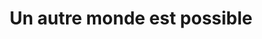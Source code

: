 ---
published: true
title: 'Un autre monde est possible '
collection: ailleurs
release_date: '2015-12-21 00:00:00'
image:
    user/pages/01.Emissions/ailleurs-111/ouiedire_ailleurs-111_cover-1.png: { name: ouiedire_ailleurs-111_cover-1.png, type: image/png, size: 245132, path: user/pages/01.Emissions/ailleurs-111/ouiedire_ailleurs-111_cover-1.png }
number: '111'
slug: ailleurs-111
taxonomy:
    dj: Frogman
    artist: [Afx, Bek, 'Cyuild Apo', DeathStorm, 'Dino Felipe', Droon, 'Felix Kubin mit Mitch & Mitch', Ghost, Gnomcorps, 'Hassan K', 'John Pon(d)scum', 'Midi vanilli', 'Monster Zoku Onsomb!', 'Nero''s Day At Disneyland', Pessoaz, 'Sean Storey', 'Suicidal Rap Orgy', Sundrugs, 'Susumu Yokota', 'The Flashbulb', 'The Ghost Of 3.13', 'Tim Ballista', 'Tim Hecke']
playlists:
    - { title: null, tracks: [{ timecode: '00:03:24', artists: ['Felix Kubin mit Mitch & Mitch'], title: 'Narzissmus und musik /Bakterien und batterien (Gargarin records)' }, { timecode: '00:05:36', artists: ['Hassan K'], title: 'Armenian Club / Talab (Darling dada)' }, { timecode: '00:07:48', artists: ['Monster Zoku Onsomb!'], title: 'Eat brain/ Attack!  (Rat''s Milk records)' }, { timecode: '00:11:24', artists: ['Nero''s Day At Disneyland'], title: 'No Money Down, Low Monthly Payments / From Rotting Fantasylands (Cockrock disco)' }, { timecode: '00:13:46', artists: ['Suicidal Rap Orgy'], title: 'Kitty Fucker / Genital warfare (DualpLover)' }, { timecode: '00:16:16', artists: ['Dino Felipe'], title: 'Arf woof woof nark bark bark/  Albums title ideas  (Rolax records)' }, { timecode: '00:19:22', artists: [Pessoaz], title: 'Small World' }, { timecode: '00:19:22', artists: ['John Pon(d)scum'], title: 'Brux / VA #8  (Mad Hop)' }, { timecode: '00:21:44', artists: ['Sean Storey'], title: 'Forged Motif Cri de cour / The Worlds Music EP' }, { timecode: '00:23:20', artists: [Bek], title: 'Glytches  / Shrill EP (Mozyk)' }, { timecode: '00:25:48', artists: ['Cyuild Apo'], title: 'Score 33 / Audio Portrait (Detroit underground)' }, { timecode: '00:26:40', artists: [Afx], title: 'disk aud1_12  / Computer Controlled Acoustic Instruments pt2 EP (Warp)' }, { timecode: '00:26:42', artists: ['The Ghost Of 3.13'], title: 'Childhood War Story / And So I Watched The Seasons Change (Sociopath recordings)' }, { timecode: '00:30:12', artists: ['Susumu Yokota'], title: 'the dying black swan  / Symbol (Lo)' }, { timecode: '00:31:52', artists: [Ghost], title: 'Exploding Geometry (Kaometry records)' }, { timecode: '00:34:44', artists: ['Midi vanilli'], title: '400km freistildurst / Pandarium (Pandead records)' }, { timecode: '00:36:32', artists: [Gnomcorps], title: 'Biviss Libido / VA #12  (RusZUD)' }, { timecode: '00:40:40', artists: [Droon], title: '3 / Droon cd' }, { timecode: '00:40:54', artists: ['Tim Ballista'], title: 'Meat pie / Flux  (Illphabetic)' }, { timecode: '00:45:09', artists: [DeathStorm], title: 'VIII / We are DeathStorm  (Fathme)' }, { timecode: '00:46:44', artists: ['Tim Hecke'], title: 'r Live room / Virgins (Kranky)' }, { timecode: '00:53:24', artists: [Sundrugs], title: '••• / Low  (Blwbck)' }, { timecode: '00:54:44', artists: ['The Flashbulb'], title: 'Black Lawn Finale / Red Extensions of Me  (Sublight)' }] }
presentation: ''
image_hd:
    user/pages/01.Emissions/ailleurs-111/ouiedire_ailleurs-111_cover_hd.png: { name: ouiedire_ailleurs-111_cover_hd.png, type: image/png, size: 465808, path: user/pages/01.Emissions/ailleurs-111/ouiedire_ailleurs-111_cover_hd.png }

---